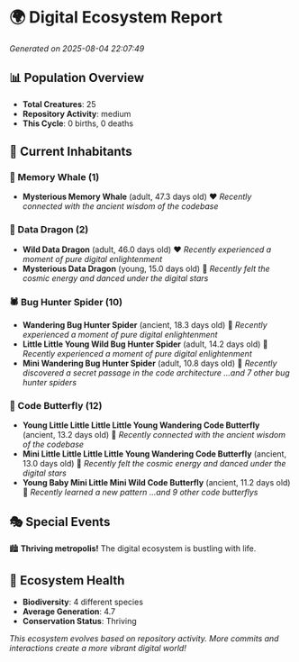 # 🌍 Digital Ecosystem Report
*Generated on 2025-08-04 22:07:49*

## 📊 Population Overview
- **Total Creatures**: 25
- **Repository Activity**: medium
- **This Cycle**: 0 births, 0 deaths

## 👥 Current Inhabitants

### 🐋 Memory Whale (1)
- **Mysterious Memory Whale** (adult, 47.3 days old) ❤️
  *Recently connected with the ancient wisdom of the codebase*

### 🐉 Data Dragon (2)
- **Wild Data Dragon** (adult, 46.0 days old) ❤️
  *Recently experienced a moment of pure digital enlightenment*
- **Mysterious Data Dragon** (young, 15.0 days old) 💚
  *Recently felt the cosmic energy and danced under the digital stars*

### 🕷️ Bug Hunter Spider (10)
- **Wandering Bug Hunter Spider** (ancient, 18.3 days old) 💛
  *Recently experienced a moment of pure digital enlightenment*
- **Little Little Young Wild Bug Hunter Spider** (adult, 14.2 days old) 💛
  *Recently experienced a moment of pure digital enlightenment*
- **Mini Wandering Bug Hunter Spider** (adult, 10.8 days old) 💚
  *Recently discovered a secret passage in the code architecture*
  *...and 7 other bug hunter spiders*

### 🦋 Code Butterfly (12)
- **Young Little Little Little Little Young Wandering Code Butterfly** (ancient, 13.2 days old) 💛
  *Recently connected with the ancient wisdom of the codebase*
- **Mini Little Little Little Little Young Wandering Code Butterfly** (ancient, 13.0 days old) 💛
  *Recently felt the cosmic energy and danced under the digital stars*
- **Young Baby Mini Little Mini Wild Code Butterfly** (ancient, 11.2 days old) 💛
  *Recently learned a new pattern*
  *...and 9 other code butterflys*

## 🎭 Special Events

🏙️ **Thriving metropolis!** The digital ecosystem is bustling with life.

## 🔬 Ecosystem Health
- **Biodiversity**: 4 different species
- **Average Generation**: 4.7
- **Conservation Status**: Thriving

*This ecosystem evolves based on repository activity. More commits and interactions create a more vibrant digital world!*